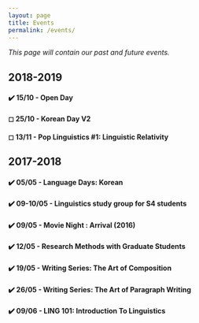 ```yaml
---
layout: page
title: Events
permalink: /events/
---
```

*This page will contain our past and future events.*

## 2018-2019

#### ✔️ 15/10 - Open Day

#### ◻  25/10 - Korean Day V2

#### ◻  13/11 - Pop Linguistics #1: Linguistic Relativity

## 2017-2018

#### ✔️ 05/05 - Language Days: Korean

#### ✔️ 09-10/05 - Linguistics study group for S4 students

#### ✔️ 09/05 - Movie Night : Arrival (2016)

#### ✔️ 12/05 - Research Methods with Graduate Students

#### ✔️ 19/05 - Writing Series: The Art of Composition

#### ✔️ 26/05 - Writing Series: The Art of Paragraph Writing

#### ✔️  09/06 - LING 101: Introduction To Linguistics
